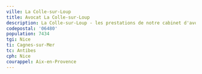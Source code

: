 ```yaml
---
ville: La Colle-sur-Loup
title: Avocat La Colle-sur-Loup
description: La Colle-sur-Loup - les prestations de notre cabinet d'avocat
codepostal: '06480'
population: 7434
tgi: Nice
ti: Cagnes-sur-Mer
tc: Antibes
cph: Nice
courappel: Aix-en-Provence
---
```

